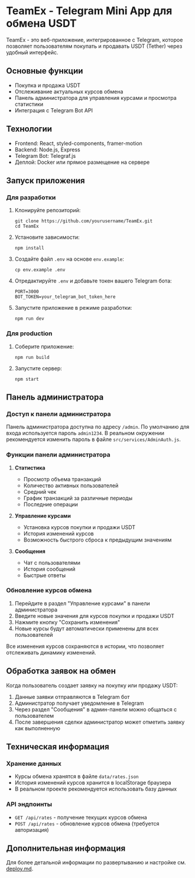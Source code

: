 # TeamEx - Telegram Mini App для обмена USDT

TeamEx - это веб-приложение, интегрированное с Telegram, которое позволяет пользователям покупать и продавать USDT (Tether) через удобный интерфейс.

## Основные функции

- Покупка и продажа USDT
- Отслеживание актуальных курсов обмена
- Панель администратора для управления курсами и просмотра статистики
- Интеграция с Telegram Bot API

## Технологии

- Frontend: React, styled-components, framer-motion
- Backend: Node.js, Express
- Telegram Bot: Telegraf.js
- Деплой: Docker или прямое размещение на сервере

## Запуск приложения

### Для разработки

1. Клонируйте репозиторий:
   ```
   git clone https://github.com/yourusername/TeamEx.git
   cd TeamEx
   ```

2. Установите зависимости:
   ```
   npm install
   ```

3. Создайте файл `.env` на основе `env.example`:
   ```
   cp env.example .env
   ```

4. Отредактируйте `.env` и добавьте токен вашего Telegram бота:
   ```
   PORT=3000
   BOT_TOKEN=your_telegram_bot_token_here
   ```

5. Запустите приложение в режиме разработки:
   ```
   npm run dev
   ```

### Для production

1. Соберите приложение:
   ```
   npm run build
   ```

2. Запустите сервер:
   ```
   npm start
   ```

## Панель администратора

### Доступ к панели администратора

Панель администратора доступна по адресу `/admin`. По умолчанию для входа используется пароль `admin1234`. В реальном окружении рекомендуется изменить пароль в файле `src/services/AdminAuth.js`.

### Функции панели администратора

1. **Статистика**
   - Просмотр объема транзакций
   - Количество активных пользователей
   - Средний чек
   - График транзакций за различные периоды
   - Последние операции

2. **Управление курсами**
   - Установка курсов покупки и продажи USDT
   - История изменений курсов
   - Возможность быстрого сброса к предыдущим значениям

3. **Сообщения**
   - Чат с пользователями
   - История сообщений
   - Быстрые ответы

### Обновление курсов обмена

1. Перейдите в раздел "Управление курсами" в панели администратора
2. Введите новые значения для курсов покупки и продажи USDT
3. Нажмите кнопку "Сохранить изменения"
4. Новые курсы будут автоматически применены для всех пользователей

Все изменения курсов сохраняются в истории, что позволяет отслеживать динамику изменений.

## Обработка заявок на обмен

Когда пользователь создает заявку на покупку или продажу USDT:

1. Данные заявки отправляются в Telegram бот
2. Администратор получает уведомление в Telegram
3. Через раздел "Сообщения" в админ-панели можно общаться с пользователем
4. После завершения сделки администратор может отметить заявку как выполненную

## Техническая информация

### Хранение данных

- Курсы обмена хранятся в файле `data/rates.json`
- История изменений курсов хранится в localStorage браузера
- В реальном проекте рекомендуется использовать базу данных

### API эндпоинты

- `GET /api/rates` - получение текущих курсов обмена
- `POST /api/rates` - обновление курсов обмена (требуется авторизация)

## Дополнительная информация

Для более детальной информации по развертыванию и настройке см. [deploy.md](deploy.md). 